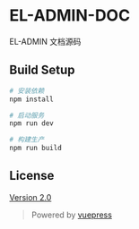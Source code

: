 # EL-ADMIN-DOC

EL-ADMIN 文档源码

## Build Setup
``` bash
# 安装依赖
npm install

# 启动服务
npm run dev

# 构建生产
npm run build
```

## License
[Version 2.0](https://github.com/elunez/eladmin-doc/blob/master/LICENSE)


>Powered by [vuepress](https://vuepress.vuejs.org/zh/)
